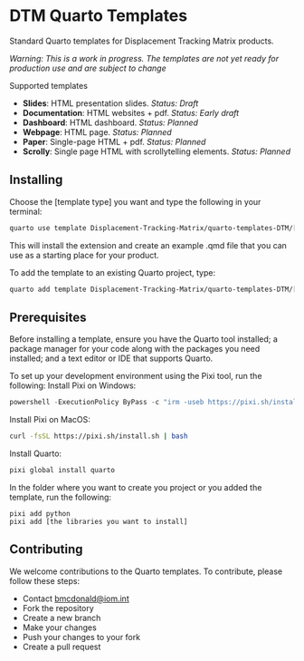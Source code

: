 # DTM Quarto Templates

Standard Quarto templates for Displacement Tracking Matrix products.

*Warning: This is a work in progress. The templates are not yet ready for production use and are subject to change*

Supported templates
- **Slides**: HTML presentation slides. *Status: Draft*
- **Documentation**: HTML websites + pdf. *Status: Early draft*
- **Dashboard**: HTML dashboard. *Status: Planned*
- **Webpage**: HTML page. *Status: Planned*
- **Paper**: Single-page HTML + pdf. *Status: Planned*
- **Scrolly**: Single page HTML with scrollytelling elements. *Status: Planned*


## Installing

Choose the [template type] you want and type the following in your terminal:

```bash
quarto use template Displacement-Tracking-Matrix/quarto-templates-DTM/[template type]
```

This will install the extension and create an example .qmd file that you can use as a starting place for your product.

To add the template to an existing Quarto project, type:

```bash
quarto add template Displacement-Tracking-Matrix/quarto-templates-DTM/[template type]
```

## Prerequisites

Before installing a template, ensure you have the Quarto tool installed; a package manager for your code along with the packages you need installed; and a text editor or IDE that supports Quarto.

To set up your development environment using the Pixi tool, run the following:
Install Pixi on Windows:
```powershell
powershell -ExecutionPolicy ByPass -c "irm -useb https://pixi.sh/install.ps1 | iex"
```
Install Pixi on MacOS:
```bash
curl -fsSL https://pixi.sh/install.sh | bash
```
Install Quarto:
```bash
pixi global install quarto
```
In the folder where you want to create you project or you added the template, run the following:
```bashclear
pixi add python
pixi add [the libraries you want to install]
```

## Contributing

We welcome contributions to the Quarto templates. To contribute, please follow these steps:

- Contact bmcdonald@iom.int
- Fork the repository
- Create a new branch
- Make your changes
- Push your changes to your fork
- Create a pull request
